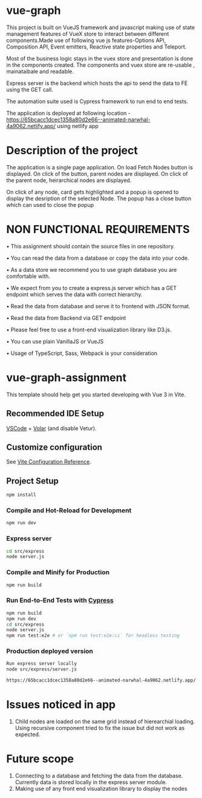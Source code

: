 # vue-graph
This project is built on VueJS framework and javascript making use of state management features of VueX store to interact between different components.Made use of following vue js features-Options API, Composition API, Event emitters, Reactive state properties and Teleport. 

Most of the business logic stays in the vuex store and presentation is done in the components created. The components and vuex store are re-usable , mainataibale and readable. 

Express server is the backend which hosts the api to send the data to FE using the GET call.

The automation suite used is Cypress framework to run end to end tests.

The application is deployed at following location - https://65bcacc1dcec1358a80d2e66--animated-narwhal-4a9062.netlify.app/ using netlify app

# Description of the project
The application is a single page application. On load Fetch Nodes button is displayed. On click of the button, parent nodes are displayed. On click of the parent node, heirarchical nodes are displayed. 

On click of any node, card gets highlighted and a popup is opened to display the desription of the selected Node. The popup has a close button which can used to close the popup

# NON FUNCTIONAL REQUIREMENTS
• This assignment should contain the source files in one repository.

• You can read the data from a database or copy the data into your code.

• As a data store we recommend you to use graph database you are comfortable with.

• We expect from you to create a express.js server which has a GET endpoint which
serves the data with correct hierarchy.

• Read the data from database and serve it to frontend with JSON format.

• Read the data from Backend via GET endpoint

• Please feel free to use a front-end visualization library like D3.js.

• You can use plain VanillaJS or VueJS

• Usage of TypeScript, Sass, Webpack is your consideration

# vue-graph-assignment

This template should help get you started developing with Vue 3 in Vite.

## Recommended IDE Setup

[VSCode](https://code.visualstudio.com/) + [Volar](https://marketplace.visualstudio.com/items?itemName=johnsoncodehk.volar) (and disable Vetur).

## Customize configuration

See [Vite Configuration Reference](https://vitejs.dev/config/).

## Project Setup

```sh
npm install
```

### Compile and Hot-Reload for Development

```sh
npm run dev
```

### Express server
```sh
cd src/express
node server.js
```

### Compile and Minify for Production

```sh
npm run build
```

### Run End-to-End Tests with [Cypress](https://www.cypress.io/)

```sh
npm run build
npm run dev
cd src/express
node server.js
npm run test:e2e # or `npm run test:e2e:ci` for headless testing
```

### Production deployed version

```sh
Run express server locally
node src/express/server.js

https://65bcacc1dcec1358a80d2e66--animated-narwhal-4a9062.netlify.app/
```

# Issues noticed in app
1. Child nodes are loaded on the same grid instead of hierearchial loading. Using recursive component tried to fix the issue but did not work as expected.

# Future scope
1. Connecting to a database and fetching the data from the database. Currently data is stored locally in the express server module.
2. Making use of any front end visualization library to display the nodes

